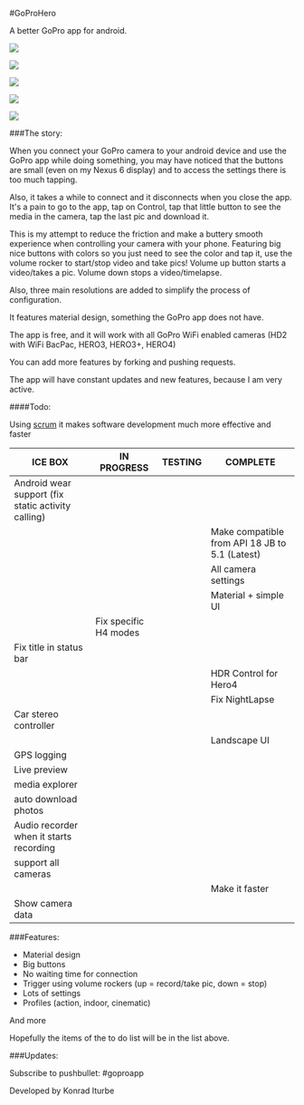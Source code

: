 #GoProHero 

A better GoPro app for android. 

![](http://i.imgur.com/moBRw6K.png)

![](http://i.imgur.com/vwjyWiE.png)

![](http://i.imgur.com/bEiaWh3.png)

![](http://i.imgur.com/wVrRE0v.png)

![](http://i.imgur.com/I6urBmL.png)

###The story: 

When you connect your GoPro camera to your android device and use the GoPro app while doing something, you may have noticed that the buttons are small (even on my Nexus 6 display) and to access the settings there is too much tapping.

Also, it takes a while to connect and it disconnects when you close the app. It's a pain to go to the app, tap on Control, tap that little button to see the media in the camera, tap the last pic and download it. 

This is my attempt to reduce the friction and make a buttery smooth experience when controlling your camera with your phone. Featuring big nice buttons with colors so you just need to see the color and tap it, use the volume rocker to start/stop video and take pics! Volume up button starts a video/takes a pic. Volume down stops a video/timelapse.

Also, three main resolutions are added to simplify the process of configuration.

It features material design, something the GoPro app does not have.

The app is free, and it will work with all GoPro WiFi enabled cameras (HD2 with WiFi BacPac, HERO3, HERO3+, HERO4)

You can add more features by forking and pushing requests.

The app will have constant updates and new features, because I am very active.

####Todo: 

Using [scrum](https://www.youtube.com/watch?v=oyVksFviJVE) it makes software development much more effective and faster

| ICE BOX             | IN PROGRESS          | TESTING             | COMPLETE           |
|-------------------- |----------------------|---------------------|--------------------|
|    Android wear support (fix static activity calling)                  | |                     |  
|  |  |  | Make compatible from API 18 JB to 5.1 (Latest)  |
|                     |                      |                     | All camera settings |
|                     |                      |                      | Material + simple UI |
|                     | Fix specific H4 modes |                    |                       |
| Fix title in status bar |  |  |  |
|   |   |  | HDR Control for Hero4  |
|                     |                       |                    | Fix NightLapse         |
| Car stereo controller  |  |  |  |
|         |  | |  Landscape UI       |
| GPS logging |    |     |     |
| Live preview |    |     |     |
| media explorer |    |    |      |
| auto download photos |    |    |    |
| Audio recorder when it starts recording |   |   |   |
|     support all cameras      |  | | | 
|           |             |            | Make it faster |
| Show camera data |          |        |                 |

###Features: 

* Material design
* Big buttons
* No waiting time for connection
* Trigger using volume rockers (up = record/take pic, down = stop)
* Lots of settings
* Profiles (action, indoor, cinematic)

And more

Hopefully the items of the to do list will be in the list above.

###Updates: 

Subscribe to pushbullet: #goproapp

Developed by Konrad Iturbe
